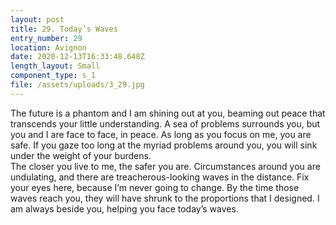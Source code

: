 ```yaml
---
layout: post
title: 29. Today’s Waves
entry_number: 29
location: Avignon
date: 2020-12-13T16:33:48.648Z
length_layout: Small
component_type: s_1
file: /assets/uploads/3_29.jpg
---
```

The future is a phantom and I am shining out at you, beaming out peace that transcends your little understanding. A sea of problems surrounds you, but you and I are face to face, in peace. As long as you focus on me, you are safe. If you gaze too long at the myriad problems around you, you will sink under the weight of your burdens.
\
The closer you live to me, the safer you are. Circumstances around you are undulating, and there are treacherous-looking waves in the distance. Fix your eyes here, because I’m never going to change. By the time those waves reach you, they will have shrunk to the proportions that I designed. I am always beside you, helping you face today’s waves.